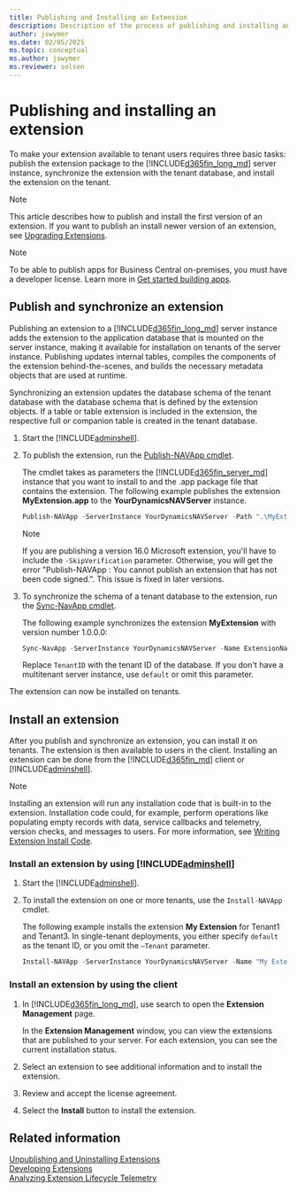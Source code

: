 ```yaml
---
title: Publishing and Installing an Extension
description: Description of the process of publishing and installing an extension.
author: jswymer
ms.date: 02/05/2025
ms.topic: conceptual
ms.author: jswymer
ms.reviewer: solsen
---
```


# Publishing and installing an extension

To make your extension available to tenant users requires three basic tasks: publish the extension package to the [!INCLUDE[d365fin_long_md](includes/d365fin_long_md.md)] server instance, synchronize the extension with the tenant database, and install the extension on the tenant.

> [!NOTE]  
> This article describes how to publish and install the first version of an extension. If you want to publish an install newer version of an extension, see [Upgrading Extensions](devenv-upgrading-extensions.md).  

> [!NOTE]
> To be able to publish apps for Business Central on-premises, you must have a developer license. Learn more in [Get started building apps](readiness/get-started.md).

## Publish and synchronize an extension

Publishing an extension to a [!INCLUDE[d365fin_long_md](includes/d365fin_long_md.md)] server instance adds the extension to the application database that is mounted on the server instance, making it available for installation on tenants of the server instance. Publishing updates internal tables, compiles the components of the extension behind-the-scenes, and builds the necessary metadata objects that are used at runtime.

Synchronizing an extension updates the database schema of the tenant database with the database schema that is defined by the extension objects. If a table or table extension is included in the extension, the respective full or companion table is created in the tenant database.  

1. Start the [!INCLUDE[adminshell](includes/adminshell.md)]. 

1. To publish the extension, run the [Publish-NAVApp cmdlet](/powershell/module/microsoft.dynamics.nav.apps.management/publish-navapp).

    The cmdlet takes as parameters the [!INCLUDE[d365fin_server_md](includes/d365fin_server_md.md)] instance that you want to install to and the .app package file that contains the extension. The following example publishes the extension **MyExtension.app** to the **YourDynamicsNAVServer** instance.  

    ```powershell
    Publish-NAVApp -ServerInstance YourDynamicsNAVServer -Path ".\MyExtension.app"
    ```  

    > [!NOTE]  
    > If you are publishing a version 16.0 Microsoft extension, you'll have to include the `-SkipVerification` parameter. Otherwise, you will get the error "Publish-NAVApp : You cannot publish an extension that has not been code signed.". This issue is fixed in later versions.

1. To synchronize the schema of a tenant database to the extension, run the [Sync-NavApp cmdlet](/powershell/module/Microsoft.Dynamics.Nav.Apps.Management/Sync-NAVApp).

    The following example synchronizes the extension **MyExtension** with version number 1.0.0.0: 

    ```powershell
    Sync-NavApp -ServerInstance YourDynamicsNAVServer -Name ExtensionName -Version 1.0.0.0 -Tenant TenantID
    ```

    Replace `TenantID` with the tenant ID of the database. If you don't have a multitenant server instance, use `default` or omit this parameter.

The extension can now be installed on tenants.

## Install an extension

After you publish and synchronize an extension, you can install it on tenants. The extension is then available to users in the client. Installing an extension can be done from the [!INCLUDE[d365fin_md](includes/d365fin_md.md)] client or [!INCLUDE[adminshell](includes/adminshell.md)].

> [!NOTE]  
> Installing an extension will run any installation code that is built-in to the extension. Installation code could, for example, perform operations like populating empty records with data, service callbacks and telemetry, version checks, and messages to users. For more information, see [Writing Extension Install Code](devenv-extension-install-code.md).

### Install an extension by using [!INCLUDE[adminshell](includes/adminshell.md)] 

1. Start the [!INCLUDE[adminshell](includes/adminshell.md)]. 
1. To install the extension on one or more tenants, use the `Install-NAVApp` cmdlet.

    The following example installs the extension **My Extension** for Tenant1 and Tenant3. In single-tenant deployments, you either specify `default` as the tenant ID, or you omit the `–Tenant` parameter.  

    ```powershell
    Install-NAVApp -ServerInstance YourDynamicsNAVServer -Name "My Extension" –Tenant Tenant1, Tenant3  
    ```

### Install an extension by using the client  

1. In [!INCLUDE[d365fin_long_md](includes/d365fin_long_md.md)], use search to open the **Extension Management** page.

   In the **Extension Management** window, you can view the extensions that are published to your server. For each extension, you can see the current installation status. 
1. Select an extension to see additional information and to install the extension.  
1. Review and accept the license agreement.  
1. Select the **Install** button to install the extension.

## Related information

[Unpublishing and Uninstalling Extensions](devenv-unpublish-and-uninstall-extension-v2.md)  
[Developing Extensions](devenv-dev-overview.md)  
[Analyzing Extension Lifecycle Telemetry](../administration/telemetry-extension-lifecycle-trace.md)